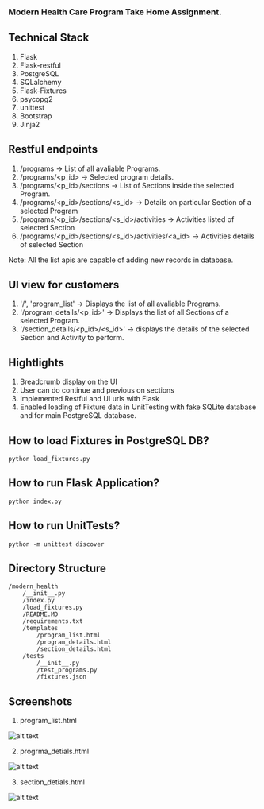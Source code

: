### Modern Health Care Program Take Home Assignment.

## Technical Stack
1. Flask
2. Flask-restful
3. PostgreSQL
4. SQLalchemy
5. Flask-Fixtures
6. psycopg2
7. unittest
8. Bootstrap
9. Jinja2


## Restful endpoints

1. /programs -> List of all avaliable Programs.
2. /programs/<p_id> -> Selected program details.
3. /programs/<p_id>/sections -> List of Sections inside the selected Program.
4. /programs/<p_id>/sections/<s_id> -> Details on particular Section of a selected Program
5. /programs/<p_id>/sections/<s_id>/activities -> Activities listed of selected Section
6. /programs/<p_id>/sections/<s_id>/activities/<a_id> -> Activities details of selected Section

Note: All the list apis are capable of adding new records in database.

## UI view for customers

1. '/', 'program_list' -> Displays the list of all avaliable Programs.
2. '/program_details/<p_id>' -> Displays the list of all Sections of a selected Program.
3. '/section_details/<p_id>/<s_id>' -> displays the details of the selected Section and Activity to perform.


## Hightlights

1. Breadcrumb display on the UI
2. User can do continue and previous on sections
3. Implemented Restful and UI urls with Flask
4. Enabled loading of Fixture data in UnitTesting with fake SQLite database and for main PostgreSQL database.

## How to load Fixtures in PostgreSQL DB?

`python load_fixtures.py`

## How to run Flask Application?

`python index.py`

## How to run UnitTests?

`python -m unittest discover`

## Directory Structure
```
/modern_health
    /__init__.py
    /index.py
    /load_fixtures.py
    /README.MD
    /requirements.txt
    /templates
        /program_list.html
        /program_details.html
        /section_details.html
    /tests
        /__init__.py
        /test_programs.py
        /fixtures.json
```

## Screenshots
1. program_list.html

![alt text](https://github.com/divyamodi128/modern_healthcare_programs/tree/master/templates/screenshots/screenshot1.png?raw=true)

2. progrma_detials.html

![alt text](https://github.com/divyamodi128/modern_healthcare_programs/tree/master/templates/screenshots/screenshot2.png?raw=true)

3. section_detials.html

![alt text](https://github.com/divyamodi128/modern_healthcare_programs/tree/master/templates/screenshots/screenshot3.png?raw=true)
